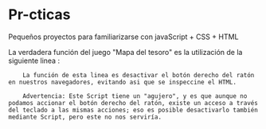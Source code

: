 # Pr-cticas
Pequeños proyectos para familiarizarse con javaScript + CSS + HTML

La verdadera función del juego "Mapa del tesoro" es la utilización de la siguiente linea : 
<script type="text/javascript" language="Javascript">
      document.oncontextmenu = function(){return false}
                      </script>
                      
        La función de esta linea es desactivar el botón derecho del ratón en nuestros navegadores, evitando asi que se inspeccine el HTML. 
        
        Advertencia: Este Script tiene un "agujero", y es que aunque no podamos accionar el botón derecho del ratón, existe un acceso a través del teclado a las mismas acciones; eso es posible desactivarlo también mediante Script, pero este no nos serviría.
